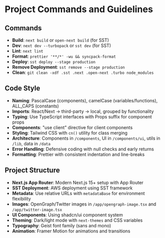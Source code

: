# Project Commands and Guidelines

## Commands

- **Build**: `next build` or `open-next build` (for SST)
- **Dev**: `next dev --turbopack` or `sst dev` (for SST)
- **Lint**: `next lint`
- **Format**: `prettier '**/*' -wu && syncpack-format`
- **Deploy**: `sst deploy --stage production`
- **Remove Deployment**: `sst remove --stage production`
- **Clean**: `git clean -xdf .sst .next .open-next .turbo node_modules`

## Code Style

- **Naming**: PascalCase (components), camelCase (variables/functions), ALL_CAPS (constants)
- **Imports**: React/Next → third-party → local, grouped by functionality
- **Typing**: Use TypeScript interfaces with Props suffix for component props
- **Components**: "use client" directive for client components
- **Styling**: Tailwind CSS with `cn()` utility for class merging
- **Architecture**: Components in `/components`, UI in `/components/ui`, utils in `/lib`, data in `/data`
- **Error Handling**: Defensive coding with null checks and early returns
- **Formatting**: Prettier with consistent indentation and line-breaks

## Project Structure

- **Next.js App Router**: Modern Next.js 15+ setup with App Router
- **SST Deployment**: AWS deployment using SST framework
- **Metadata**: Use relative URLs with `metadataBase` for environment flexibility
- **Images**: OpenGraph/Twitter images in `/app/opengraph-image.tsx` and `/app/twitter-image.tsx`
- **UI Components**: Using shadcn/ui component system
- **Theming**: Dark/light mode with `next-themes` and CSS variables
- **Typography**: Geist font family (sans and mono)
- **Animation**: Framer Motion for animations and transitions
